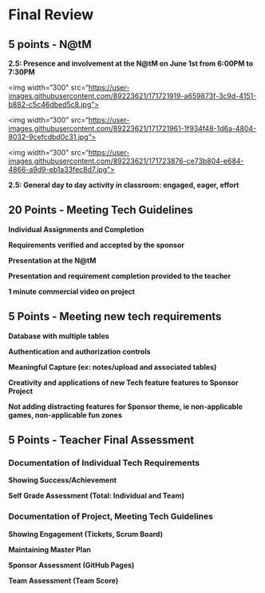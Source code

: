 # Final Review

## 5 points - N@tM

**2.5: Presence and involvement at the N@tM on June 1st from 6:00PM to 7:30PM**

<p align=“center”>
  
<img width=“300" src=“https://user-images.githubusercontent.com/89223621/171721919-a659873f-3c9d-4151-b882-c5c46dbed5c8.jpg”>
                
<img width=“300" src=“https://user-images.githubusercontent.com/89223621/171721961-1f934f48-1d6a-4804-8032-9cefcdbd0c31.jpg”>
  
<img width=“300" src=“https://user-images.githubusercontent.com/89223621/171723876-ce73b804-e684-4866-a9d9-eb1a33fec8d7.jpg”>
</p>
                
**2.5: General day to day activity in classroom: engaged, eager, effort**



## 20 Points - Meeting Tech Guidelines

**Individual Assignments and Completion**

**Requirements verified and accepted by the sponsor**

**Presentation at the N@tM**

**Presentation and requirement completion provided to the teacher**

**1 minute commercial video on project**



## 5 Points - Meeting new tech requirements

**Database with multiple tables**

**Authentication and authorization controls**

**Meaningful Capture (ex: notes/upload and associated tables)**

**Creativity and applications of new Tech feature features to Sponsor Project**

**Not adding distracting features for Sponsor theme, ie non-applicable games, non-applicable fun zones**


## 5 Points - Teacher Final Assessment

### Documentation of Individual Tech Requirements

**Showing Success/Achievement**

**Self Grade Assessment (Total: Individual and Team)**

### Documentation of Project, Meeting Tech Guidelines
**Showing Engagement (Tickets, Scrum Board)**

**Maintaining Master Plan**

**Sponsor Assessment (GitHub Pages)**

**Team Assessment (Team Score)**
